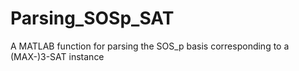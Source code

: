 # Parsing_SOSp_SAT
A MATLAB function for parsing the SOS_p basis corresponding to a (MAX-)3-SAT instance
